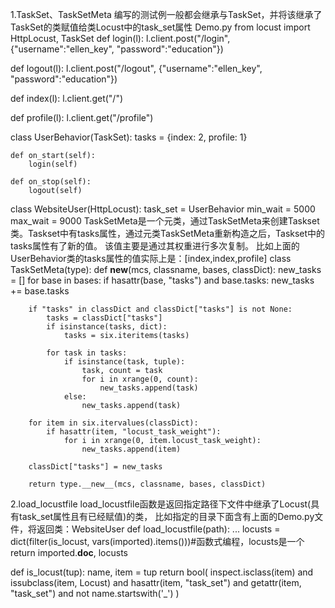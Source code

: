 1.TaskSet、TaskSetMeta
  编写的测试例一般都会继承与TaskSet，并将该继承了TaskSet的类赋值给类Locust中的task_set属性
  Demo.py
  from locust import HttpLocust, TaskSet
  def login(l):
      l.client.post("/login", {"username":"ellen_key", "password":"education"})

  def logout(l):
      l.client.post("/logout", {"username":"ellen_key", "password":"education"})

  def index(l):
      l.client.get("/")

  def profile(l):
      l.client.get("/profile")
      
  class UserBehavior(TaskSet):
    tasks = {index: 2, profile: 1}

    def on_start(self):
        login(self)

    def on_stop(self):
        logout(self)
        
  class WebsiteUser(HttpLocust):
    task_set = UserBehavior
    min_wait = 5000
    max_wait = 9000
  TaskSetMeta是一个元类，通过TaskSetMeta来创建Taskset类。Taskset中有tasks属性，通过元类TaskSetMeta重新构造之后，Taskset中的tasks属性有了新的值。
  该值主要是通过其权重进行多次复制。
  比如上面的UserBehavior类的tasks属性的值实际上是：[index,index,profile]
  class TaskSetMeta(type):
      def __new__(mcs, classname, bases, classDict):
        new_tasks = []
        for base in bases:
            if hasattr(base, "tasks") and base.tasks:
                new_tasks += base.tasks
        
        if "tasks" in classDict and classDict["tasks"] is not None:
            tasks = classDict["tasks"]
            if isinstance(tasks, dict):
                tasks = six.iteritems(tasks)
            
            for task in tasks:
                if isinstance(task, tuple):
                    task, count = task
                    for i in xrange(0, count):
                        new_tasks.append(task)
                else:
                    new_tasks.append(task)
        
        for item in six.itervalues(classDict):
            if hasattr(item, "locust_task_weight"):
                for i in xrange(0, item.locust_task_weight):
                    new_tasks.append(item)
        
        classDict["tasks"] = new_tasks
        
        return type.__new__(mcs, classname, bases, classDict)
   2.load_locustfile
   load_locustfile函数是返回指定路径下文件中继承了Locust(具有task_set属性且有已经赋值)的类，
   比如指定的目录下面含有上面的Demo.py文件，将返回类：WebsiteUser
   def load_locustfile(path):
      ...
      locusts = dict(filter(is_locust, vars(imported).items()))#函数式编程，locusts是一个
      return imported.__doc__, locusts
   
   def is_locust(tup):
    name, item = tup
    return bool(
        inspect.isclass(item)
        and issubclass(item, Locust)
        and hasattr(item, "task_set")
        and getattr(item, "task_set")
        and not name.startswith('_')
    )
      
